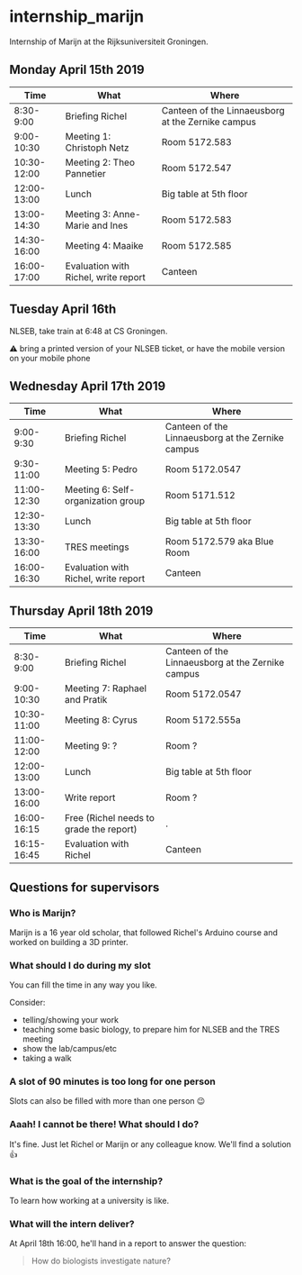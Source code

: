 # internship_marijn

Internship of Marijn at the Rijksuniversiteit Groningen.

## Monday April 15th 2019

Time|What|Where
---|---|---
8:30-9:00|Briefing Richel|Canteen of the Linnaeusborg at the Zernike campus
9:00-10:30|Meeting 1: Christoph Netz|Room 5172.583
10:30-12:00|Meeting 2: Theo Pannetier|Room 5172.547
12:00-13:00|Lunch|Big table at 5th floor
13:00-14:30|Meeting 3: Anne-Marie and Ines|Room 5172.583
14:30-16:00|Meeting 4: Maaike|Room 5172.585
16:00-17:00|Evaluation with Richel, write report|Canteen

## Tuesday April 16th

NLSEB, take train at 6:48 at CS Groningen.

:warning: bring a printed version of your NLSEB ticket, or have the mobile
version on your mobile phone

## Wednesday April 17th 2019

Time|What|Where
---|---|---
9:00-9:30|Briefing Richel|Canteen of the Linnaeusborg at the Zernike campus
9:30-11:00|Meeting 5: Pedro|Room 5172.0547
11:00-12:30|Meeting 6: Self-organization group|Room 5171.512
12:30-13:30|Lunch|Big table at 5th floor
13:30-16:00|TRES meetings|Room 5172.579 aka Blue Room
16:00-16:30|Evaluation with Richel, write report|Canteen

## Thursday April 18th 2019

Time|What|Where
---|---|---
8:30-9:00|Briefing Richel|Canteen of the Linnaeusborg at the Zernike campus
9:00-10:30|Meeting 7: Raphael and Pratik|Room 5172.0547
10:30-11:00|Meeting 8: Cyrus |Room 5172.555a
11:00-12:00|Meeting 9: ? |Room ?
12:00-13:00|Lunch|Big table at 5th floor
13:00-16:00|Write report|Room ?
16:00-16:15|Free (Richel needs to grade the report)|.
16:15-16:45|Evaluation with Richel|Canteen

## Questions for supervisors

### Who is Marijn?

Marijn is a 16 year old scholar,
that followed Richel's Arduino course and worked
on building a 3D printer.

### What should I do during my slot

You can fill the time in any way you like.

Consider:

 * telling/showing your work
 * teaching some basic biology, to prepare him for NLSEB and the TRES meeting
 * show the lab/campus/etc
 * taking a walk

### A slot of 90 minutes is too long for one person

Slots can also be filled with more than one person :wink:

### Aaah! I cannot be there! What should I do?

It's fine. Just let Richel or Marijn or any colleague know. 
We'll find a solution :+1:

### What is the goal of the internship?

To learn how working at a university is like.

### What will the intern deliver?

At April 18th 16:00, he'll hand in a report to answer the question:

> How do biologists investigate nature?
